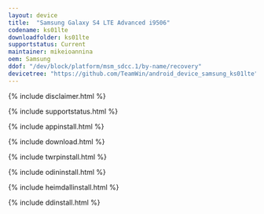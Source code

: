 ```yaml
---
layout: device
title:  "Samsung Galaxy S4 LTE Advanced i9506"
codename: ks01lte
downloadfolder: ks01lte
supportstatus: Current
maintainer: mikeioannina
oem: Samsung
ddof: "/dev/block/platform/msm_sdcc.1/by-name/recovery"
devicetree: "https://github.com/TeamWin/android_device_samsung_ks01lte"
---
```


{% include disclaimer.html %}

{% include supportstatus.html %}

{% include appinstall.html %}

{% include download.html %}

{% include twrpinstall.html %}

{% include odininstall.html %}

{% include heimdallinstall.html %}

{% include ddinstall.html %}

